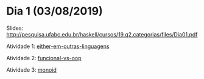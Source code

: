 # Dia 1 (03/08/2019)

Slides: http://pesquisa.ufabc.edu.br/haskell/cursos/19.q2.categorias/files/Dia01.pdf

Atividade 1: [either-em-outras-linguagens](./either-em-outras-linguagens)

Atividade 2: [funcional-vs-oop](./funcional-vs-oop)

Atividade 3: [monoid](./monoid)
